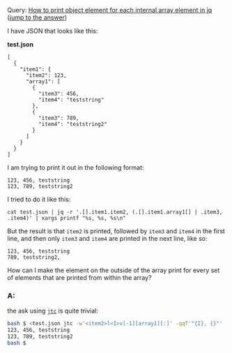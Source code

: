 Query: [How to print object element for each internal array element in jq](https://stackoverflow.com/questions/59879489/how-to-print-object-element-for-each-internal-array-element-in-jq)
([jump to the answer]())

I have JSON that looks like this:

**test.json**
```
[
  {
    "item1": {
      "item2": 123,
      "array1": [
        {
          "item3": 456,
          "item4": "teststring"
        },
        {
          "item3": 789,
          "item4": "teststring2"
        }
      ]
    }
  }
]
```

I am trying to print it out in the following format:

```
123, 456, teststring
123, 789, teststring2
```
I tried to do it like this:
```
cat test.json | jq -r '.[].item1.item2, (.[].item1.array1[] | .item3, .item4)' | xargs printf "%s, %s, %s\n"
```
But the result is that `item2` is printed, followed by `item3` and `item4` in the first line, and then only `item3` and `item4` are printed in the next line, like so:
```
123, 456, teststring
789, teststring2, 
```

How can I make the element on the outside of the array print for every set of elements that are printed from within the array?

### A:
the ask using [`jtc`](https://github.com/ldn-softdev/jtc) is quite trivial:
```bash
bash $ <test.json jtc -w'<item2>l<I>v[-1][array1][:]' -qqT'"{I}, {}"'
123, 456, teststring
123, 789, teststring2
bash $ 
```

